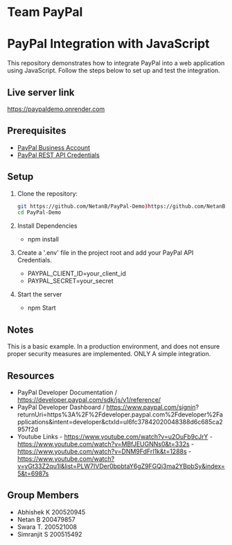 # Team PayPal
# PayPal Integration with JavaScript

This repository demonstrates how to integrate PayPal into a web application using JavaScript. Follow the steps below to set up and test the integration.

## Live server link
https://paypaldemo.onrender.com

## Prerequisites

- [PayPal Business Account](https://www.paypal.com/us/webapps/mpp/account-selection)
- [PayPal REST API Credentials](https://developer.paypal.com/docs/business/get-started/#get-api-credentials)

## Setup

1. Clone the repository:

   ```bash
   git https://github.com/NetanB/PayPal-Demo)https://github.com/NetanB/PayPal-Demo
   cd PayPal-Demo

2. Install Dependencies

     - npm install

3. Create a '.env' file in the project root and add your PayPal API Credentials.

   -  PAYPAL_CLIENT_ID=your_client_id
   -  PAYPAL_SECRET=your_secret

4. Start the server

   - npm Start

## Notes 
  This is a basic example. In a production environment, and does not ensure proper security measures are implemented.
  ONLY A simple integration. 

## Resources
  - PayPal Developer Documentation / https://developer.paypal.com/sdk/js/v1/reference/
  - PayPal Developer Dashboard / https://www.paypal.com/signin?  returnUri=https%3A%2F%2Fdeveloper.paypal.com%2Fdeveloper%2Fapplications&intent=developer&ctxId=ul6fc37842020048388d6c685ca2957f2d
  - Youtube Links 
        - https://www.youtube.com/watch?v=u2OuFb9cJrY
        - https://www.youtube.com/watch?v=MBfJEUGNNs0&t=332s
        - https://www.youtube.com/watch?v=DNM9FdFrI1k&t=1288s
        - https://www.youtube.com/watch?v=yGt33Z2qu1I&list=PLW7IVDer0bpbtaY6gZ9FGQj3ma2YBpbSy&index=5&t=6987s
  
## Group Members
 - Abhishek K 200520945
 - Netan B    200479857  
 - Swara T.   200521008
 - Simranjit S 200515492


  

